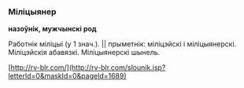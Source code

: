 ### Міліцыянер
**назоўнік, мужчынскі род**

Работнік міліцыі (у 1 знач.). || прыметнік: міліцэйскі і міліцыянерскі. Міліцэйскія абавязкі. Міліцыянерскі шынель.

<a rel="author">[http://rv-blr.com/](http://rv-blr.com/slounik.jsp?letterId=0&maskId=0&pageId=1689)</a>
